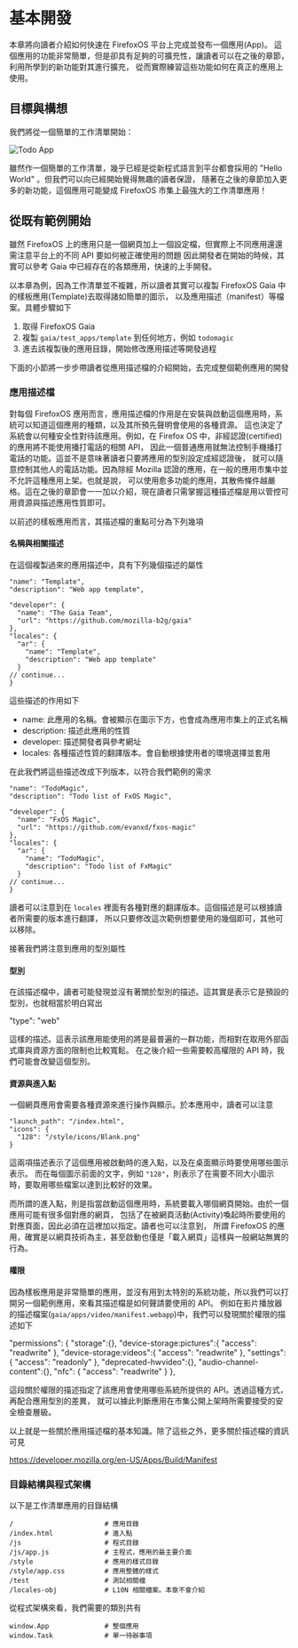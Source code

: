 # 基本開發

本章將向讀者介紹如何快速在 FirefoxOS 平台上完成並發布一個應用(App)。
這個應用的功能非常簡單，但是卻具有足夠的可擴充性，讓讀者可以在之後的章節，利用所學到的新功能對其進行擴充，
從而實際練習這些功能如何在真正的應用上使用。

## 目標與構想

我們將從一個簡單的工作清單開始：

![Todo App](/demo/todoapp/preview.png)

雖然作一個簡單的工作清單，幾乎已經是從新程式語言到平台都會採用的 "Hello World" 。但我們可以向已經開始覺得無趣的讀者保證，
隨著在之後的章節加入更多的新功能，這個應用可能變成 FirefoxOS 市集上最強大的工作清單應用！

## 從既有範例開始

雖然 FirefoxOS 上的應用只是一個網頁加上一個設定檔，但實際上不同應用還還需注意平台上的不同 API 要如何被正確使用的問題
因此開發者在開始的時候，其實可以參考 Gaia 中已經存在的各類應用，快速的上手開發。

以本章為例，因為工作清單並不複雜，所以讀者其實可以複製 FirefoxOS Gaia 中的樣板應用(Template)去取得諸如簡單的圖示，
以及應用描述（manifest）等檔案。具體步驟如下

1. 取得 FirefoxOS Gaia
2. 複製 `gaia/test_apps/template` 到任何地方，例如 `todomagic`
3. 進去該複製後的應用目錄，開始修改應用描述等開發過程

下面的小節將一步步帶讀者從應用描述檔的介紹開始，去完成整個範例應用的開發

### 應用描述檔

對每個 FirefoxOS 應用而言，應用描述檔的作用是在安裝與啟動這個應用時，系統可以知道這個應用的種類，以及其所預先聲明會使用的各種資源。
這也決定了系統會以何種安全性對待該應用。例如，在 Firefox OS 中，非經認證(certified)的應用將不能使用播打電話的相關 API，
因此一個普通應用就無法控制手機播打電話的功能。這並不是意味著讀者只要將應用的型別設定成經認證後，
就可以隨意控制其他人的電話功能。因為除經 Mozilla 認證的應用，在一般的應用市集中並不允許這種應用上架。也就是說，
可以使用愈多功能的應用，其散佈條件越嚴格。這在之後的章節會一一加以介紹，現在讀者只需掌握這種描述檔是用以管控可用資源與描述應用性質即可。

以前述的樣板應用而言，其描述檔的重點可分為下列幾項

#### 名稱與相關描述

在這個複製過來的應用描述中，具有下列幾個描述的屬性

    "name": "Template",
    "description": "Web app template",

    "developer": {
      "name": "The Gaia Team",
      "url": "https://github.com/mozilla-b2g/gaia"
    },
    "locales": {
      "ar": {
        "name": "Template",
        "description": "Web app template"
      }
    // continue...
    }

這些描述的作用如下

* name: 此應用的名稱。會被顯示在圖示下方，也會成為應用市集上的正式名稱
* description: 描述此應用的性質
* developer: 描述開發者與參考網址
* locales: 各種描述性質的翻譯版本。會自動根據使用者的環境選擇並套用

在此我們將這些描述改成下列版本，以符合我們範例的需求

    "name": "TodoMagic",
    "description": "Todo list of FxOS Magic",

    "developer": {
      "name": "FxOS Magic",
      "url": "https://github.com/evanxd/fxos-magic"
    },
    "locales": {
      "ar": {
        "name": "TodoMagic",
        "description": "Todo list of FxMagic"
      }
    // continue...
    }

讀者可以注意到在 `locales` 裡面有各種對應的翻譯版本。這個描述是可以根據讀者所需要的版本進行翻譯，
所以只要修改這次範例想要使用的幾個即可，其他可以移除。

接著我們將注意到應用的型別屬性

#### 型別

在該描述檔中，讀者可能發現並沒有著關於型別的描述。這其實是表示它是預設的型別，也就相當於明白寫出

  "type": "web"

這樣的描述。這表示該應用能使用的將是最普遍的一群功能，而相對在取用外部函式庫與資源方面的限制也比較寬鬆。
在之後介紹一些需要較高權限的 API 時，我們可能會改變這個型別。

#### 資源與進入點

一個網頁應用會需要各種資源來進行操作與顯示。於本應用中，讀者可以注意

    "launch_path": "/index.html",
    "icons": {
      "128": "/style/icons/Blank.png"
    }

這兩項描述表示了這個應用被啟動時的進入點，以及在桌面顯示時要使用哪些圖示表示。
而在每個圖示前面的文字，例如 `"128"`，則表示了在需要不同大小圖示時，要取用哪些檔案以達到比較好的效果。

而所謂的進入點，則是指當啟動這個應用時，系統要載入哪個網頁開始。由於一個應用可能有很多個對應的網頁，
包括了在被網頁活動(Activity)喚起時所要使用的對應頁面，因此必須在這裡加以指定。讀者也可以注意到，
所謂 FirefoxOS 的應用，確實是以網頁技術為主，甚至啟動也僅是「載入網頁」這樣與一般網站無異的行為。

#### 權限

因為樣板應用是非常簡單的應用，並沒有用到太特別的系統功能，所以我們可以打開另一個範例應用，來看其描述檔是如何聲請要使用的 API。
例如在影片播放器的描述檔案(`gaia/apps/video/manifest.webapp`)中，我們可以發現關於權限的描述如下

  "permissions": {
    "storage":{},
    "device-storage:pictures":{ "access": "readwrite" },
    "device-storage:videos":{ "access": "readwrite" },
    "settings":{ "access": "readonly" },
    "deprecated-hwvideo":{},
    "audio-channel-content":{},
    "nfc": { "access": "readwrite" }
  },

這段關於權限的描述指定了該應用會使用哪些系統所提供的 API。透過這種方式，再配合應用型別的差異，
就可以據此判斷應用在市集公開上架時所需要接受的安全檢查層級。

以上就是一些關於應用描述檔的基本知識。除了這些之外，更多關於描述檔的資訊可見

https://developer.mozilla.org/en-US/Apps/Build/Manifest

### 目錄結構與程式架構

以下是工作清單應用的目錄結構

    /                       # 應用目錄
    /index.html             # 進入點
    /js                     # 程式目錄
    /js/app.js              # 主程式，應用的最主要介面
    /style                  # 應用的樣式目錄
    /style/app.css          # 應用整體的樣式
    /test                   # 測試相關檔
    /locales-obj            # L10N 相關檔案。本章不會介紹

從程式架構來看，我們需要的類別共有

    window.App              # 整個應用
    window.Task             # 單一待辦事項
